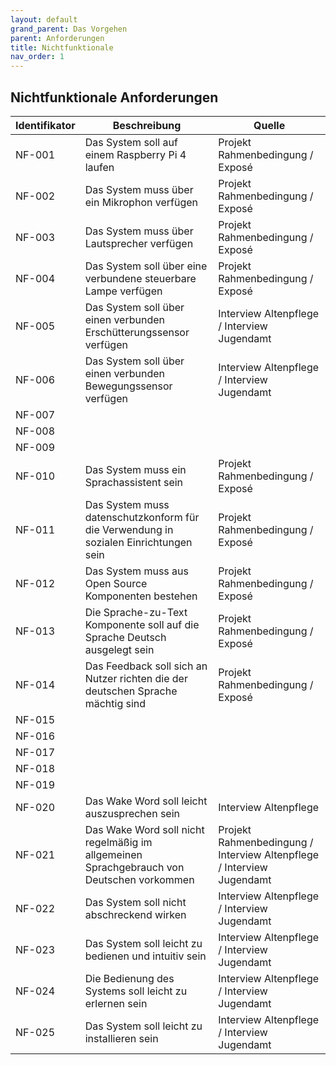 ```yaml
---
layout: default
grand_parent: Das Vorgehen
parent: Anforderungen
title: Nichtfunktionale
nav_order: 1
---
```


## Nichtfunktionale Anforderungen  

| Identifikator | Beschreibung                                                                                                                        | Quelle                                                                                                           |
| ------------- | ----------------------------------------------------------------------------------------------------------------------------------- | ---------------------------------------------------------------------------------------------------------------- |
| NF-001        | Das System soll auf einem Raspberry Pi 4 laufen                                                                               | Projekt Rahmenbedingung / Exposé                                                                                                           |
| NF-002        | Das System muss über ein Mikrophon verfügen                                                                                         | Projekt Rahmenbedingung / Exposé                                                                                                           |
| NF-003        | Das System muss über Lautsprecher verfügen                                                                                          | Projekt Rahmenbedingung / Exposé                                                                                                           |
| NF-004        | Das System soll über eine verbundene steuerbare Lampe verfügen                                                                      | Projekt Rahmenbedingung / Exposé                                                                                                           |
| NF-005        | Das System soll über einen verbunden Erschütterungssensor verfügen                                                                  | Interview Altenpflege / Interview Jugendamt                                                                                                           |
| NF-006        | Das System soll über einen verbunden Bewegungssensor verfügen                                                                       | Interview Altenpflege / Interview Jugendamt                                                                                                           |
| NF-007        |                                                                                                                                     |                                                                                                                  |
| NF-008        |                                                                                                                                     |                                                                                                                  |
| NF-009        |                                                                                                                                     |                                                                                                                  |
| NF-010        | Das System muss ein Sprachassistent sein                                                                                            | Projekt Rahmenbedingung / Exposé                                                                                                            |
| NF-011        | Das System muss datenschutzkonform für die Verwendung in sozialen Einrichtungen sein                                                | Projekt Rahmenbedingung / Exposé                                                                                                 |
| NF-012        | Das System muss aus Open Source Komponenten bestehen                                                                                | Projekt Rahmenbedingung / Exposé                                                                                                           |
| NF-013        | Die Sprache-zu-Text Komponente soll auf die Sprache Deutsch ausgelegt sein                                                               | Projekt Rahmenbedingung / Exposé                                                                                                 |
| NF-014        | Das Feedback soll sich an Nutzer richten die der deutschen Sprache mächtig sind                                                          | Projekt Rahmenbedingung / Exposé                                                                                                |
| NF-015        |                                                                                                                                     |                                                                                                                  |
| NF-016        |                                                                                                                                     |                                                                                                                  |
| NF-017        |                                                                                                                                     |                                                                                                                  |
| NF-018        |                                                                                                                                     |                                                                                                                  |
| NF-019        |                                                                                                                                     |                                                                                                                  |
| NF-020        | Das Wake Word soll leicht auszusprechen sein                                                                                        | Interview Altenpflege                                                                                            |
| NF-021        | Das Wake Word soll nicht regelmäßig im allgemeinen Sprachgebrauch von Deutschen vorkommen                                             | Projekt Rahmenbedingung / Interview Altenpflege / Interview Jugendamt                                                             |
| NF-022        | Das System soll nicht abschreckend wirken                                                                                           | Interview Altenpflege / Interview Jugendamt                                                                      |
| NF-023        | Das System soll leicht zu bedienen und intuitiv sein                                                                                | Interview Altenpflege / Interview Jugendamt                                                                      |
| NF-024        | Die Bedienung des Systems soll leicht zu erlernen sein                                                                              | Interview Altenpflege / Interview Jugendamt                                                                      |
| NF-025        | Das System soll leicht zu installieren sein                                              | Interview Altenpflege / Interview Jugendamt                                                                      |